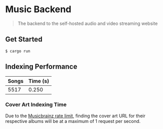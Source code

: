 # Music Backend
> The backend to the self-hosted audio and video streaming website

## Get Started
```
$ cargo run
```
## Indexing Performance

| Songs | Time (s) |
|-------|----------|
| 5517  | 0.250    |

### Cover Art Indexing Time
Due to the [Musicbrainz rate limit]( https://musicbrainz.org/doc/MusicBrainz_API/Rate_Limiting), finding the cover art URL for their respective albums will be at a maximum of 1 request per second.